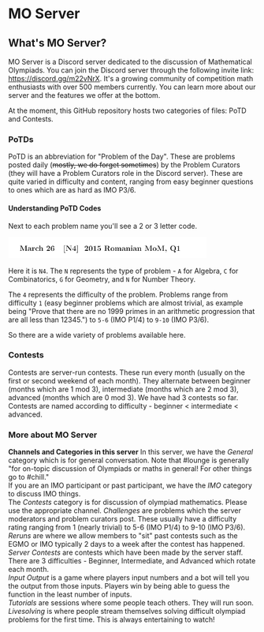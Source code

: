 # MO Server

## What's MO Server?

MO Server is a Discord server dedicated to the discussion of Mathematical Olympiads. You can join the Discord server through the following invite link: https://discord.gg/m22vNrX. It's a growing community of competition math enthusiasts with over 500 members currently. You can learn more about our server and the features we offer at the bottom. <br>

At the moment, this GitHub repository hosts two categories of files: PoTD and Contests. <br>

### PoTDs

PoTD is an abbreviation for "Problem of the Day".  These are problems posted daily (~~mostly, we do forget sometimes~~) by the Problem Curators (they will have a Problem Curators role in the Discord server). These are quite varied in difficulty and content, ranging from easy beginner questions to ones which are as hard as IMO P3/6. 

#### Understanding PoTD Codes

Next to each problem name you'll see a 2 or 3 letter code. 

<img src="2lettercode.png" alt = "Image of code">

Here it is `N4`. The `N` represents the type of problem - `A` for Algebra, `C` for Combinatorics, `G` for Geometry, and `N` for Number Theory. <br>

The `4` represents the difficulty of the problem. Problems range from difficulty `1` (easy beginner problems which are almost trivial, as example being "Prove that there are no 1999 primes in an arithmetic progression that are all less than 12345.") to `5-6` (IMO P1/4) to `9-10` (IMO P3/6). <br>

So there are a wide variety of problems available here. 

### Contests

Contests are server-run contests. These run every month (usually on the first or second weekend of each month). They alternate between beginner (months which are 1 mod 3), intermediate (months which are 2 mod 3), advanced (months which are 0 mod 3). We have had 3 contests so far. Contests are named according to difficulty - beginner < intermediate < advanced. 

### More about MO Server

**Channels and Categories in this server**
In this server, we have the *General* category which is for general conversation. Note that #lounge is generally "for on-topic discussion of Olympiads or maths in general! For other things go to #chill." <br>
If you are an IMO participant or past participant, we have the *IMO* category to discuss IMO things. <br>
The *Contests* category is for discussion of olympiad mathematics. Please use the appropriate channel. 
*Challenges* are problems which the server moderators and problem curators post. These usually have a difficulty rating ranging from 1 (nearly trivial) to 5-6 (IMO P1/4) to 9-10 (IMO P3/6). <br>
*Reruns* are where we allow members to "sit" past contests such as the EGMO or IMO typically 2 days to a week after the contest has happened. <br>
*Server Contests* are contests which have been made by the server staff. There are 3 difficulties - Beginner, Intermediate, and Advanced which rotate each month. <br>
*Input Output* is a game where players input numbers and a bot will tell you the output from those inputs. Players win by being able to guess the function in the least number of inputs. <br>
*Tutorials* are sessions where some people teach others. They will run soon. <br>
*Livesolving* is where people stream themselves solving difficult olympiad problems for the first time. This is always entertaining to watch!<br>